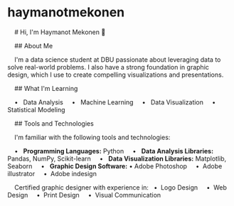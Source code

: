 # haymanotmekonen
    # Hi, I'm Haymanot Mekonen 👋

    ## About Me

    I'm a data science student at DBU passionate about leveraging data to solve real-world problems. I also have a strong foundation in graphic design, which I use to create compelling visualizations and presentations.

    ## What I'm Learning

    •   Data Analysis
    •   Machine Learning
    •   Data Visualization
    •   Statistical Modeling

    ## Tools and Technologies

    I'm familiar with the following tools and technologies:

    •   **Programming Languages:** Python
    •   **Data Analysis Libraries:** Pandas, NumPy, Scikit-learn
    •   **Data Visualization Libraries:** Matplotlib, Seaborn
    •   **Graphic Design Software:**
          • Adobe Photoshop
          •  Adobe illustrator
          •  Adobe indesign 

     Certified graphic designer with experience in:
    •  Logo Design
    •  Web Design
    •  Print Design
    •  Visual Communication
    



    
